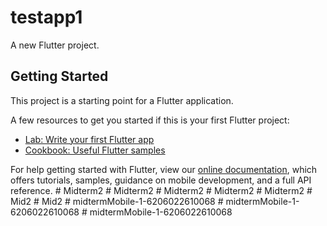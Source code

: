 # testapp1

A new Flutter project.

## Getting Started

This project is a starting point for a Flutter application.

A few resources to get you started if this is your first Flutter project:

- [Lab: Write your first Flutter app](https://flutter.dev/docs/get-started/codelab)
- [Cookbook: Useful Flutter samples](https://flutter.dev/docs/cookbook)

For help getting started with Flutter, view our
[online documentation](https://flutter.dev/docs), which offers tutorials,
samples, guidance on mobile development, and a full API reference.
#   M i d t e r m 2  
 #   M i d t e r m 2  
 #   M i d t e r m 2  
 #   M i d t e r m 2  
 #   M i d t e r m 2  
 #   M i d 2  
 #   M i d 2  
 #   m i d t e r m M o b i l e - 1 - 6 2 0 6 0 2 2 6 1 0 0 6 8  
 #   m i d t e r m M o b i l e - 1 - 6 2 0 6 0 2 2 6 1 0 0 6 8  
 #   m i d t e r m M o b i l e - 1 - 6 2 0 6 0 2 2 6 1 0 0 6 8  
 